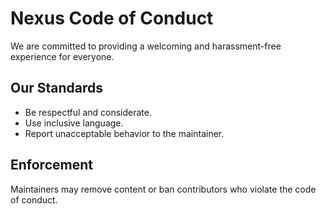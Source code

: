 # Nexus Code of Conduct

We are committed to providing a welcoming and harassment-free experience for everyone.

## Our Standards
- Be respectful and considerate.
- Use inclusive language.
- Report unacceptable behavior to the maintainer.

## Enforcement
Maintainers may remove content or ban contributors who violate the code of conduct.
